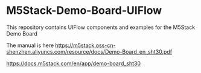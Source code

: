 # M5Stack-Demo-Board-UIFlow
This repository contains UIFlow components and examples for the M5Stack Demo Board

The manual is here https://m5stack.oss-cn-shenzhen.aliyuncs.com/resource/docs/Demo-Board_en_sht30.pdf

https://docs.m5stack.com/en/app/demo-board_sht30